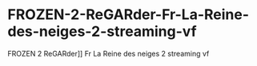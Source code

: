 # FROZEN-2-ReGARder-Fr-La-Reine-des-neiges-2-streaming-vf
FROZEN 2 ReGARder]] Fr La Reine des neiges 2 streaming vf
